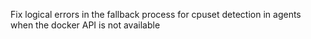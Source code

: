 Fix logical errors in the fallback process for cpuset detection in agents when the docker API is not available

